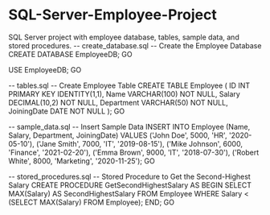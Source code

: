 # SQL-Server-Employee-Project
SQL Server project with employee database, tables, sample data, and stored procedures.
-- create_database.sql
-- Create the Employee Database
CREATE DATABASE EmployeeDB;
GO

USE EmployeeDB;
GO

-- tables.sql
-- Create Employee Table
CREATE TABLE Employee (
    ID INT PRIMARY KEY IDENTITY(1,1),
    Name VARCHAR(100) NOT NULL,
    Salary DECIMAL(10,2) NOT NULL,
    Department VARCHAR(50) NOT NULL,
    JoiningDate DATE NOT NULL
);
GO

-- sample_data.sql
-- Insert Sample Data
INSERT INTO Employee (Name, Salary, Department, JoiningDate) VALUES 
('John Doe', 5000, 'HR', '2020-05-10'),
('Jane Smith', 7000, 'IT', '2019-08-15'),
('Mike Johnson', 6000, 'Finance', '2021-02-20'),
('Emma Brown', 9000, 'IT', '2018-07-30'),
('Robert White', 8000, 'Marketing', '2020-11-25');
GO

-- stored_procedures.sql
-- Stored Procedure to Get the Second-Highest Salary
CREATE PROCEDURE GetSecondHighestSalary AS
BEGIN
    SELECT MAX(Salary) AS SecondHighestSalary
    FROM Employee
    WHERE Salary < (SELECT MAX(Salary) FROM Employee);
END;
GO
